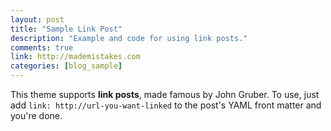 ```yaml
---
layout: post
title: "Sample Link Post"
description: "Example and code for using link posts."
comments: true
link: http://mademistakes.com
categories: [blog_sample]
---
```


This theme supports **link posts**, made famous by John Gruber. To use, just add `link: http://url-you-want-linked` to the post's YAML front matter and you're done.
